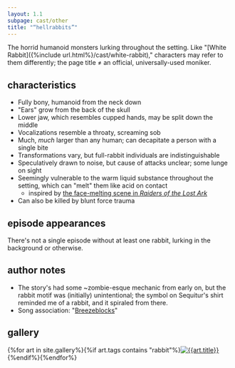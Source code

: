 ```yaml
---
layout: 1.1
subpage: cast/other
title: "“hellrabbits”"
---
```

The horrid humanoid monsters lurking throughout the setting. Like "[White Rabbit]({%include url.html%}/cast/white-rabbit)," characters may refer to them differently; the page title ≠ an official, universally-used moniker.

## characteristics
- Fully bony, humanoid from the neck down
- "Ears" grow from the back of the skull
- Lower jaw, which resembles cupped hands, may be split down the middle
- Vocalizations resemble a throaty, screaming sob
- Much, *much* larger than any human; can decapitate a person with a single bite
- Transformations vary, but full-rabbit individuals are indistinguishable
- Speculatively drawn to noise, but cause of attacks unclear; some lunge on sight
- Seemingly vulnerable to the warm liquid substance throughout the setting, which can "melt" them like acid on contact
	- inspired by <a href="https://www.youtube.com/watch?v=GP0YTZmnhns" class="ext">the face-melting scene in <i>Raiders of the Lost Ark</i></a>
- Can also be killed by blunt force trauma

## episode appearances
There's not a single episode without at least one rabbit, lurking in the background or otherwise.<!--1: the fallen, WR / 2: Beacon attack, WR / 3: lurking in the bg mostly / 4: also lurking / 5: underground attack / 6: none :o but maybe in bg or talked about idk / 7: none but WR / 8: WR outing / 9: alliance attack, WR /  10: Addison, WR / 11: only WR-->

## author notes
- The story's had some ~zombie-esque mechanic from early on, but the rabbit motif was (initially) unintentional; the symbol on Sequitur's shirt reminded me of a rabbit, and it spiraled from there.
- Song association: "<a href="https://www.youtube.com/watch?v=WMOd6jz548Y" class="ext">Breezeblocks</a>"

<h2>gallery</h2><!--has to be manual; #gallery negates the wrap-->

<section id="gallery" class="artwall">{%for art in site.gallery%}{%if art.tags contains "rabbit"%}<a href="{%include url.html%}{{art.permalink}}"><img src="{%include url.html%}/assets/img/gallery/{{art.img}}-tn.png" alt="{{art.title}}"/></a>{%endif%}{%endfor%}</section>